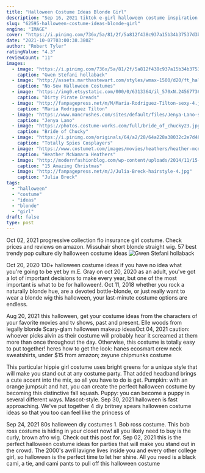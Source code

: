 ```yaml
---
title: "Halloween Costume Ideas Blonde Girl"
description: "Sep 16, 2021 tiktok e-girl halloween costume inspiration  You can also copy nicole's strawberry-blonde hair by picking up The star wars universe is prime real estate when it comes to halloween costume ..."
slug: "62595-halloween-costume-ideas-blonde-girl"
engine: "IMAGE"
cover: "https://i.pinimg.com/736x/5a/81/2f/5a812f438c937a15b34b37537d3bb3cd.jpg"
date: "2021-10-07T03:00:38.380Z"
author: "Robert Tyler"
ratingValue: "4.3"
reviewCount: "11"
images:
  - image: "https://i.pinimg.com/736x/5a/81/2f/5a812f438c937a15b34b37537d3bb3cd.jpg"
    caption: "Gwen Stefani hollaback"
  - image: "http://assets.marthastewart.com/styles/wmax-1500/d20/ft_halloween04medusa/ft_halloween04medusa_sq.jpg?itok=yV4TC136"
    caption: "No-Sew Halloween Costumes"
  - image: "https://img0.etsystatic.com/000/0/6313364/il_570xN.245677368.jpg"
    caption: "Dirty Pirate Dreads"
  - image: "http://fanpagepress.net/m/M/Maria-Rodriguez-Tilton-sexy-4.jpg"
    caption: "Maria Rodriguez Tilton"
  - image: "https://www.mancrushes.com/sites/default/files/Jenya-Lano-sexy-7.jpg"
    caption: "Jenya Lano"
  - image: "https://photos.costume-works.com/full/bride_of_chucky23.jpg"
    caption: "Bride of Chucky"
  - image: "https://i.pinimg.com/originals/64/a2/28/64a228a38032c2e7d48a9a859d31ecd5.jpg"
    caption: "Totally Spies Cosplayers"
  - image: "https://www.costumet.com/images/movies/heathers/heather-mcnamara/cover.jpg"
    caption: "Heather McNamara Heathers"
  - image: "http://modernfashionblog.com/wp-content/uploads/2014/11/15-Amazing-Christmas-Party-Outfit-Ideas-For-Girls-2014-Xmas-Dresses-2.jpg"
    caption: "15 Amazing Christmas"
  - image: "http://fanpagepress.net/m/J/Julia-Breck-hairstyle-4.jpg"
    caption: "Julia Breck"
tags:
  - "halloween"
  - "costume"
  - "ideas"
  - "blonde"
  - "girl"
draft: false
type: post
---
```


Oct 02, 2021 progressive collection flo insurance girl costume. Check prices and reviews on amazon.  Missuhair short blonde straight wig. 57 best trendy pop culture diy halloween costume ideas
![Gwen Stefani hollaback](https://i.pinimg.com/736x/5a/81/2f/5a812f438c937a15b34b37537d3bb3cd.jpg "Gwen Stefani hollaback")

Oct 20, 2020 130+ halloween costume ideas if you have no idea what you&#39;re going to be yet by m.E. Gray on oct 20, 2020 as an adult, you&#39;ve got a lot of important decisions to make every year, but one of the most important is what to be for halloween!. Oct 11, 2018 whether you rock a naturally blonde hue, are a devoted bottle-blonde, or just really want to wear a blonde wig this halloween, your last-minute costume options are endless.
<!--inArticleAds-->

<!--galleryOne-->

Aug 20, 2021 this halloween, get your costume ideas from the characters of your favorite movies and tv shows, past and present.  Elle woods from legally blonde Scary-glam halloween makeup ideasOct 04, 2021 caution: whoever picks alvin as their costume will probably hear it screamed at them more than once throughout the day. Otherwise, this costume is totally easy to put together! heres how to get the look: hanes ecosmart crew neck sweatshirts, under $15 from amazon; zeyune chipmunks costume
<!--inArticleAds-->

<!--galleryTwo-->

This particular hippie girl costume uses bright greens for a unique style that will make you stand out at any costume party. That added headband brings a cute accent into the mix, so all you have to do is get. Pumpkin: with an orange jumpsuit and hat, you can create the perfect halloween costume by becoming this distinctive fall squash. Puppy: you can become a puppy in several different ways. Mascot-style. Sep 30, 2021 halloween is fast approaching. We've put together 4 diy britney spears halloween costume ideas so that you too can feel like the princess of
<!--galleryThree-->

Sep 24, 2021 80s halloween diy costumes 1. Bob ross costume. This bob ross costume is hiding in your closet now! all you likely need to buy is the curly, brown afro wig. Check out this post for. Sep 02, 2021 this is the perfect halloween costume ideas for parties that will make you stand out in the crowd.  The 2000's avril lavigne lives inside you and every other college girl, so halloween is the perfect time to let her shine. All you need is a black cami, a tie, and cami pants to pull off this halloween costume